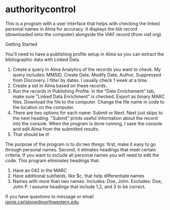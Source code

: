 # authoritycontrol


This is a program with a user interface that helps with checking the linked personal names in Alma for accuracy. It displays the bib record (downloaded onto the computer) alongside the VIAF record (from viaf.org). 

Getting Started

You'll need to have a publishing profile setup in Alma so you can extract the bibliographic data with Linked Data.


1. Create a query in Alma Analytics of the records you want to check. My query includes: MMSID, Create Date, Modify Date, Author, Suppressed from Discovery. I filter by dates. I usually check 1 week at a time.
2. Create a set in Alma based on these records. 
3. Run the records in Publishing Profile. In the "Data Enrichement" tab, make sure "Linked Data Enrichment" is checked. Export as binary MARC files. Download the file to the computer. Change the file name in code to the location on the computer.
4. There are two options for each name: Submit or Next. Next just skips to the next heading. "Submit" prints useful information about the record into the console. When the program is done running, I save the console and edit Alma from the submitted results.
4. That should be it! 

The purpose of the program is to do two things: first, make it easy to go through personal names. Second, it elimates headings that meet certain criteria. If you want to include all personal names you will need to edit the code. This program eliminates headings that:

1. Have an 042 in the MARC
2. Have additional subfields, like $c, that help differentiate names
3. Names with more than two names. Includes: Doe, John. Excludes: Doe, John P.
I assume headings that include 1,2, and 3 to be correct.

If you have questions to message or email jamie.carlstone@northwestern.edu

